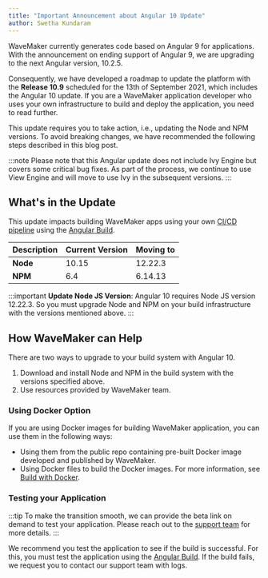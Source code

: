 ```yaml
---
title: "Important Announcement about Angular 10 Update"
author: Swetha Kundaram
---
```


WaveMaker currently generates code based on Angular 9 for applications. With the announcement on ending support of Angular 9, we are upgrading to the next Angular version, 10.2.5. 

Consequently, we have developed a roadmap to update the platform with the **Release 10.9** scheduled for the 13th of September 2021, which includes the Angular 10 update. If you are a WaveMaker application developer who uses your own infrastructure to build and deploy the application, you need to read further.

This update requires you to take action, i.e., updating the Node and NPM versions. To avoid breaking changes, we have recommended the following steps described in this blog post. 

<!--truncate-->

:::note
Please note that this Angular update does not include Ivy Engine but covers some critical bug fixes. As part of the process, we continue to use View Engine and will move to use Ivy in the subsequent versions.
:::

## What's in the Update

This update impacts building WaveMaker apps using your own [CI/CD pipeline](/learn/app-development/deployment/deployment-overview) using the [Angular Build](/learn/app-development/deployment/build-options#angular-build). 

|Description| Current Version | Moving to|
|---|---|---|
|**Node** | 10.15 | 12.22.3 |
| **NPM**| 6.4 | 6.14.13 |

:::important
**Update Node JS Version**: Angular 10 requires Node JS version 12.22.3. So you must upgrade Node and NPM on your build infrastructure with the versions mentioned above.
:::

## How WaveMaker can Help

There are two ways to upgrade to your build system with Angular 10.

1. Download and install Node and NPM in the build system with the versions specified above.
2. Use resources provided by WaveMaker team.

### Using Docker Option

If you are using Docker images for building WaveMaker application, you can use them in the following ways:

- Using them from the public repo containing pre-built Docker image developed and published by WaveMaker.
- Using Docker files to build the Docker images. For more information, see [Build with Docker](/learn/app-development/deployment/build-with-docker). 

### Testing your Application

:::tip
To make the transition smooth, we can provide the beta link on demand to test your application. Please reach out to the [support team](mailto:support@wavemaker.com) for more details. 
:::

We recommend you test the application to see if the build is successful. For this, you must test the application using the [Angular Build](/learn/app-development/deployment/build-options#angular-build). If the build fails, we request you to contact our support team with logs. 
